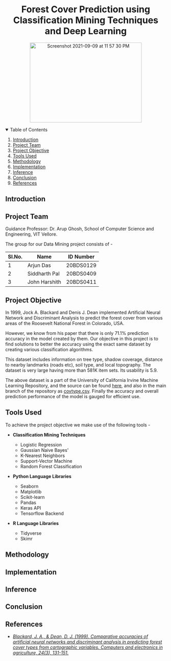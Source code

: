 <h1 align="center"> Forest Cover Prediction using Classification Mining Techniques and Deep Learning </h1>

<p align="center">
  <a href="https://github.com/arjundas1/Forest-Cover-Prediction-using-Classification-Mining-Techniques-and-Deep-Learning">
    <img alt="Screenshot 2021-09-09 at 11 57 30 PM" src="https://user-images.githubusercontent.com/83835729/132753758-d3334562-56e8-46b8-87ce-6dcc64ad65e8.png" width="350" height="250">
  </a>
</p>

<details open="open">
  <summary>Table of Contents</summary>
  <ol>
    <li><a href="#introduction">Introduction</a></li>
    <li><a href="#project-team">Project Team</a></li>
    <li><a href="#project-objective">Project Objective</a></li>
    <li><a href="#tools-used">Tools Used</a></li>
    <li><a href="#methodology">Methodology</a></li>
    <li><a href="#implementation">Implementation</a></li>
    <li><a href="#inference">Inference</a></li>
    <li><a href="#conclusion">Conclusion</a></li>
    <li><a href="#references">References</a></li>
    <!---
    <li><a href="#contact-us">Contact Us</a></li>
    --->
  </ol>
</details>

## Introduction



## Project Team

Guidance Professor: Dr. Arup Ghosh, School of Computer Science and Engineering, VIT Vellore.

The group for our Data Mining project consists of -

|Sl.No. | Name  | ID Number |
|-| ------------- |:-------------:|
|1|     Arjun Das      | 20BDS0129     |
|2| Siddharth Pal      | 20BDS0409     |
|3| John Harshith      | 20BDS0411     |


## Project Objective

In 1999, Jock A. Blackard and Denis J. Dean implemented Artificial Neural Network and Discriminant Analysis to predict the forest cover from various areas of the Roosevelt National Forest in Colorado, USA.

However, we know from his paper that there is only 71.1% prediction accuracy in the model created by them. Our objective in this project is to find solutions to better the accuracy using the exact same dataset by creating various classification algorithms.

This dataset includes information on tree type, shadow coverage, distance to nearby landmarks (roads etc), soil type, and local topography. The dataset is very large
having more than 581K item sets. Its usability is 5.9.

The above dataset is a part of the University of California Irvine Machine Learning Repository, and the source can be found [here](https://archive.ics.uci.edu/ml/datasets/Covertype), and also in the main branch of the repository as [covtype.csv](https://github.com/arjundas1/Forest-Cover-Prediction-using-Classification-Mining-Techniques-and-Deep-Learning/blob/main/covtype.csv). Finally the accuracy and overall prediction performance of the model is gauged for efficient use.

## Tools Used

To achieve the project objective we make use of the following tools -
* **Classification Mining Techniques**
  * Logistic Regression
  * Gaussian Naive Bayes'
  * K-Nearest Neighbors
  * Support-Vector Machine
  * Random Forest Classification

* **Python Language Libraries**
  * Seaborn
  * Matplotlib
  * Scikit-learn
  * Pandas
  * Keras API
  * Tensorflow Backend
 
* **R Language Libraries** 
  * Tidyverse
  * Skimr

## Methodology



## Implementation



## Inference



## Conclusion



## References

- [_Blackard, J. A., & Dean, D. J. (1999). Comparative accuracies of artificial neural networks and discriminant analysis in predicting forest cover types from cartographic variables. Computers and electronics in agriculture, 24(3), 131-151._](https://github.com/arjundas1/Forest-Cover-Prediction-using-Classification-Mining-Techniques-and-Deep-Learning/blob/main/References/Comparative%20accuracies%20of%20artificial%20neural%20networks%20and%20discriminant%20analysis%20in%20predicting%20forest%20cover%20types%20from%20cartographic%20variables.pdf)
<!---
## Contact Us

_You can contact us through our LinkedIn account -_

* [John Harshith](https://www.linkedin.com/in/john-harshith-5354371b7/)
* [Arjun Das](https://www.linkedin.com/in/arjundas1/)
* [Siddharth Pal](https://www.linkedin.com/in/siddharthpal20/)
--->
